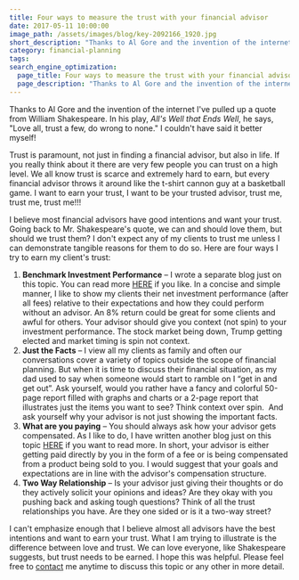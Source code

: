 ```yaml
---
title: Four ways to measure the trust with your financial advisor
date: 2017-05-11 10:00:00
image_path: /assets/images/blog/key-2092166_1920.jpg
short_description: "Thanks to Al Gore and the invention of the internet I've pulled up a quote from William Shakespeare..."
category: financial-planning
tags:
search_engine_optimization:
  page_title: Four ways to measure the trust with your financial advisor
  page_description: "Thanks to Al Gore and the invention of the internet I've pulled up a quote from William Shakespeare..."
---
```



Thanks to Al Gore and the invention of the internet I've pulled up a quote from William Shakespeare. In his play, *All's Well that Ends Well*, he says, "Love all, trust a few, do wrong to none." I couldn't have said it better myself!

Trust is paramount, not just in finding a financial advisor, but also in life. If you really think about it there are very few people you can trust on a high level. We all know trust is scarce and extremely hard to earn, but every financial advisor throws it around like the t-shirt cannon guy at a basketball game. I want to earn your trust, I want to be your trusted advisor, trust me, trust me, trust me!!!

I believe most financial advisors have good intentions and want your trust. Going back to Mr. Shakespeare's quote, we can and should love them, but should we trust them? I don't expect any of my clients to trust me unless I can demonstrate tangible reasons for them to do so. Here are four ways I try to earn my client's trust:

1. **Benchmark Investment Performance** – I wrote a separate blog just on this topic. You can read more [HERE](/blog/is-an-8-return-good-three-ways-to-find-out/) if you like. In a concise and simple manner, I like to show my clients their net investment performance (after all fees) relative to their expectations and how they could perform without an advisor. An 8% return could be great for some clients and awful for others. Your advisor should give you context (not spin) to your investment performance. The stock market being down, Trump getting elected and market timing is spin not context.
2. **Just the Facts** – I view all my clients as family and often our conversations cover a variety of topics outside the scope of financial planning. But when it is time to discuss their financial situation, as my dad used to say when someone would start to ramble on I “get in and get out”. Ask yourself, would you rather have a fancy and colorful 50-page report filled with graphs and charts or a 2-page report that illustrates just the items you want to see? Think context over spin. &nbsp;And ask yourself why your advisor is not just showing the important facts.
3. **What are you paying** – You should always ask how your advisor gets compensated. As I like to do, I have written another blog just on this topic [HERE](/blog/ask-how-not-what-your-advisor-gets-paid/) if you want to read more. In short, your advisor is either getting paid directly by you in the form of a fee or is being compensated from a product being sold to you. I would suggest that your goals and expectations are in line with the advisor's compensation structure.
4. **Two Way Relationship** – Is your advisor just giving their thoughts or do they actively solicit your opinions and ideas? Are they okay with you pushing back and asking tough questions? Think of all the trust relationships you have. Are they one sided or is it a two-way street?

I can't emphasize enough that I believe almost all advisors have the best intentions and want to earn your trust. What I am trying to illustrate is the difference between love and trust. We can love everyone, like Shakespeare suggests, but trust needs to be earned. I hope this was helpful. Please feel free to [contact](/contact/) me anytime to discuss this topic or any other in more detail.